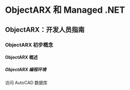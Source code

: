 # ObjectARX 和 Managed .NET
## ObjectARX：开发人员指南
### ObjectARX 初步概念
#### ObjectARX 概述
##### ObjectARX 编程环境
访问 AutoCAD 数据库